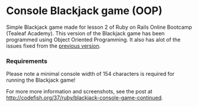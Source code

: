 Console Blackjack game (OOP)
=================

Simple Blackjack game made for lesson 2 of Ruby on Rails Online Bootcamp (Tealeaf Academy). This version of the Blackjack game has been programmed using Object Oriented Programming. It also has alot of the issues fixed from the [previous version](/blackjack-procedural).

### Requirements

Please note a minimal console width of 154 characters is required for running the Blackjack game!



 
For more more information and screenshots, see the post at http://codefish.org/37/ruby/blackjack-console-game-continued.